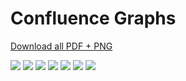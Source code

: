 # Confluence Graphs

[Download all PDF + PNG](pdfs/confluence-all.zip)

[![](figures/anatomy/confluence.png)](pdfs/confluence_anatomy.pdf)
[![](figures/construction/confluence.png)](pdfs/confluence_construction.pdf)
[![](figures/introduction/confluence.png)](pdfs/confluence_introduction.pdf)
[![](figures/visualpatterns/confluence.png)](pdfs/confluence_visualpatterns.pdf)
[![](figures/pitfalls/confluence.png)](pdfs/confluence_pitfals.pdf)
[![](figures/relatives/confluence.png)](pdfs/confluence_relatives.pdf)
[![](figures/falsefriends/confluence.png)](pdfs/confluence_falsefriends.pdf)
